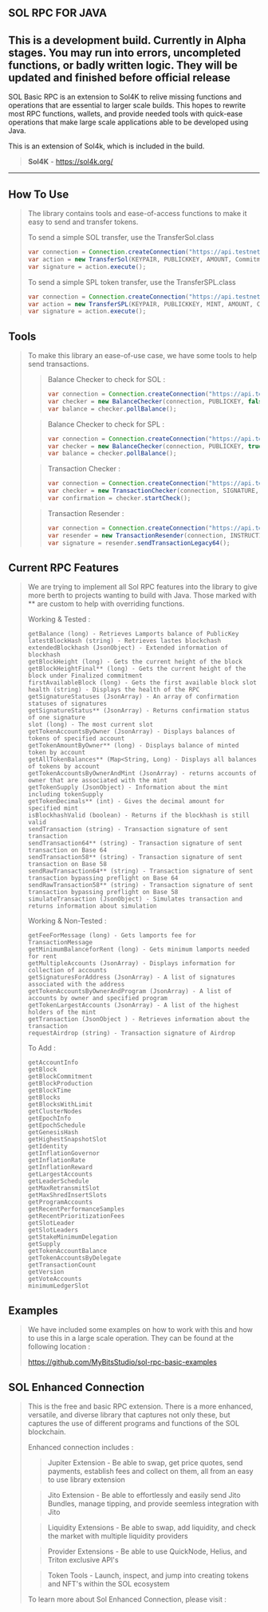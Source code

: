 SOL RPC FOR JAVA
---

**This is a development build. Currently in Alpha stages. You may run into errors, uncompleted functions, or badly written logic. They will be updated and finished before official release** 
---

SOL Basic RPC is an extension to Sol4K to relive missing functions and operations that are essential to larger scale builds. This hopes to rewrite most RPC functions, wallets, and provide needed tools with quick-ease operations that make large scale applications able to be developed using Java.

This is an extension of Sol4k, which is included in the build.

> **Sol4K** - https://sol4k.org/

---

## How To Use

> The library contains tools and ease-of-access functions to make it easy to send and transfer tokens.
> 
> To send a simple SOL transfer, use the TransferSol.class
>
> ```java
> var connection = Connection.createConnection("https://api.testnet.solana.com/", Commitment.CONFIRMED);
> var action = new TransferSol(KEYPAIR, PUBLICKKEY, AMOUNT, Commitment.CONFIRMED, connection);
> var signature = action.execute();
> ```
> 
> To send a simple SPL token transfer, use the TransferSPL.class
> 
>  ```java
> var connection = Connection.createConnection("https://api.testnet.solana.com/", Commitment.CONFIRMED);
> var action = new TransferSPL(KEYPAIR, PUBLICKKEY, MINT, AMOUNT, Commitment.CONFIRMED, connection);
> var signature = action.execute();
> ```

## Tools

> To make this library an ease-of-use case, we have some tools to help send transactions.
> 
> >Balance Checker to check for SOL :
> >
> >```java
> >var connection = Connection.createConnection("https://api.testnet.solana.com/", Commitment.CONFIRMED);
> >var checker = new BalanceChecker(connection, PUBLICKEY, false, "", 10);
> >var balance = checker.pollBalance();
> >```
> 
> >Balance Checker to check for SPL :
> >
> >```java
> >var connection = Connection.createConnection("https://api.testnet.solana.com/", Commitment.CONFIRMED);
> >var checker = new BalanceChecker(connection, PUBLICKEY, true, MINT, 10);
> >var balance = checker.pollBalance();
> >```
> 
> 
> > Transaction Checker :
> >
> >```java
> >var connection = Connection.createConnection("https://api.testnet.solana.com/", Commitment.CONFIRMED);
> >var checker = new TransactionChecker(connection, SIGNATURE, 10);
> >var confirmation = checker.startCheck();
> >```
> 
> 
> > Transaction Resender :
> >
> >```java
> >var connection = Connection.createConnection("https://api.testnet.solana.com/", Commitment.CONFIRMED);
> >var resender = new TransactionResender(connection, INSTRUCTION, KEYPAIR, 3, 10);
> >var signature = resender.sendTransactionLegacy64();
> >```

## Current RPC Features

> We are trying to implement all Sol RPC features into the library to give more berth to projects wanting to build with Java.
> Those marked with ** are custom to help with overriding functions.
> 
> Working & Tested :
> ```
> getBalance (long) - Retrieves Lamports balance of PublicKey
> latestBlockHash (string) - Retrieves lastes blockchash
> extendedBlockhash (JsonObject) - Extended information of blockhash
> getBlockHeight (long) - Gets the current height of the block
> getBlockHeightFinal** (long) - Gets the current height of the block under Finalized commitment
> firstAvailableBlock (long) - Gets the first available block slot
> health (string) - Displays the health of the RPC
> getSignatureStatuses (JsonArray) - An array of confirmation statuses of signatures
> getSignatureStatus** (JsonArray) - Returns confirmation status of one signature
> slot (long) - The most current slot
> getTokenAccountsByOwner (JsonArray) - Displays balances of tokens of specified account
> getTokenAmountByOwner** (long) - Displays balance of minted token by account
> getAllTokenBalances** (Map<String, Long) - Displays all balances of tokens by account
> getTokenAccountsByOwnerAndMint (JsonArray) - returns accounts of owner that are associated with the mint
> getTokenSupply (JsonObject) - Information about the mint including tokenSupply
> getTokenDecimals** (int) - Gives the decimal amount for specified mint
> isBlockhashValid (boolean) - Returns if the blockhash is still valid
> sendTransaction (string) - Transaction signature of sent transaction
> sendTransaction64** (string) - Transaction signature of sent transaction on Base 64
> sendTransaction58** (string) - Transaction signature of sent transaction on Base 58
> sendRawTransaction64** (string) - Transaction signature of sent transaction bypassing preflight on Base 64
> sendRawTransaction58** (string) - Transaction signature of sent transaction bypassing preflight on Base 58
> simulateTransaction (JsonObject) - Simulates transaction and returns information about simulation
> ```
> 
> Working & Non-Tested :
> ```
> getFeeForMessage (long) - Gets lamports fee for TransactionMessage
> getMinimumBalanceforRent (long) - Gets minimum lamports needed for rent
> getMultipleAccounts (JsonArray) - Displays information for collection of accounts
> getSignaturesForAddress (JsonArray) - A list of signatures associated with the address
> getTokenAccountsByOwnerAndProgram (JsonArray) - A list of accounts by owner and specified program
> getTokenLargestAccounts (JsonArray) - A list of the highest holders of the mint
> getTransaction (JsonObject ) - Retrieves information about the transaction
> requestAirdrop (string) - Transaction signature of Airdrop
> ```
> 
> To Add :
>```
>getAccountInfo
>getBlock
>getBlockCommitment
>getBlockProduction
>getBlockTime
>getBlocks
>getBlocksWithLimit
>getClusterNodes
>getEpochInfo
>getEpochSchedule
>getGenesisHash
>getHighestSnapshotSlot
>getIdentity
>getInflationGovernor
>getInflationRate
>getInflationReward
>getLargestAccounts
>getLeaderSchedule
>getMaxRetransmitSlot
>getMaxShredInsertSlots
>getProgramAccounts
>getRecentPerformanceSamples
>getRecentPrioritizationFees
>getSlotLeader
>getSlotLeaders
>getStakeMinimumDelegation
>getSupply
>getTokenAccountBalance
>getTokenAccountsByDelegate
>getTransactionCount
>getVersion
>getVoteAccounts
>minimumLedgerSlot
>```

## Examples

> We have included some examples on how to work with this and how to use this in a large scale operation.
> They can be found at the following location : 
> 
> https://github.com/MyBitsStudio/sol-rpc-basic-examples

## SOL Enhanced Connection

> This is the free and basic RPC extension. There is a more enhanced, versatile, and diverse library that captures not only these, but
> captures the use of different programs and functions of the SOL blockchain.
> 
> Enhanced connection includes :
> > Jupiter Extension - Be able to swap, get price quotes, send payments, establish fees and collect on them, all from an easy to use library extension
>
> > Jito Extension - Be able to effortlessly and easily send Jito Bundles, manage tipping, and provide seemless integration with Jito
> 
> > Liquidity Extensions - Be able to swap, add liquidity, and check the market with multiple liquidity providers
> 
> > Provider Extensions - Be able to use QuickNode, Helius, and Triton exclusive API's
>
> > Token Tools - Launch, inspect, and jump into creating tokens and NFT's within the SOL ecosystem
> 
> To learn more about Sol Enhanced Connection, please visit : 

